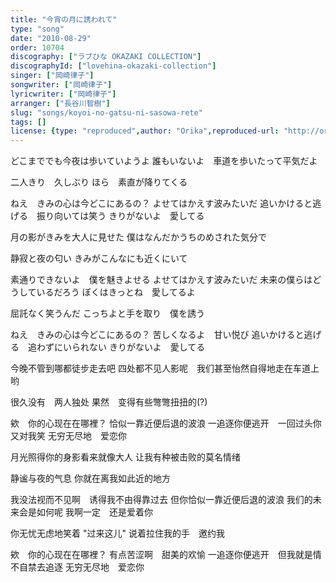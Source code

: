 ```yaml
---
title: "今宵の月に誘われて"
type: "song"
date: "2010-08-29"
order: 10704
discography: ["ラブひな OKAZAKI COLLECTION"]
discographyId: ["lovehina-okazaki-collection"]
singer: ["岡崎律子"]
songwriter: ["岡崎律子"]
lyricwriter: ["岡崎律子"]
arranger: ["長谷川智樹"]
slug: "songs/koyoi-no-gatsu-ni-sasowa-rete"
tags: []
license: {type: "reproduced",author: "Orika",reproduced-url: "http://orikamushi.myweb.hinet.net/",reproduced-website: "織歌蟲網站"}
---
```


どこまででも今夜は歩いていようよ 
誰もいないよ　車道を歩いたって平気だよ 

二人きり　久しぶり 
ほら　素直が降りてくる 

ねえ　きみの心は今どこにあるの？ 
よせてはかえす波みたいだ 
追いかけると逃げる　振り向いては笑う 
きりがないよ　愛してる 

月の影がきみを大人に見せた 
僕はなんだかうちのめされた気分で 

静寂と夜の匂い 
きみがこんなにも近くにいて 

素通りできないよ　僕を魅きよせる 
よせてはかえす波みたいだ 
未来の僕らはどうしているだろう 
ぼくはきっとね　愛してるよ 

屈託なく笑うんだ 
こっちよと手を取り　僕を誘う 

ねえ　きみの心は今どこにあるの？ 
苦しくなるよ　甘い悦び 
追いかけると逃げる　追わずにいられない 
きりがないよ　愛してる

今晚不管到哪都徒步走去吧 
四处都不见人影呢　我们甚至怡然自得地走在车道上哟 

很久没有　两人独处 
果然　变得有些彆彆扭扭的(?) 

欸　你的心现在在哪裡？ 
恰似一靠近便后退的波浪 
一追逐你便逃开　一回过头你又对我笑 
无穷无尽地　爱恋你 

月光照得你的身影看来就像大人 
让我有种被击败的莫名情绪 

静谧与夜的气息 
你就在离我如此近的地方 

我没法视而不见啊　诱得我不由得靠过去 
但你恰似一靠近便后退的波浪 
我们的未来会是如何呢 
我啊一定　还是爱着你 

你无忧无虑地笑着 
"过来这儿" 说着拉住我的手　邀约我 

欸　你的心现在在哪裡？ 
有点苦涩啊　甜美的欢愉 
一追逐你便逃开　但我就是情不自禁去追逐 
无穷无尽地　爱恋你
